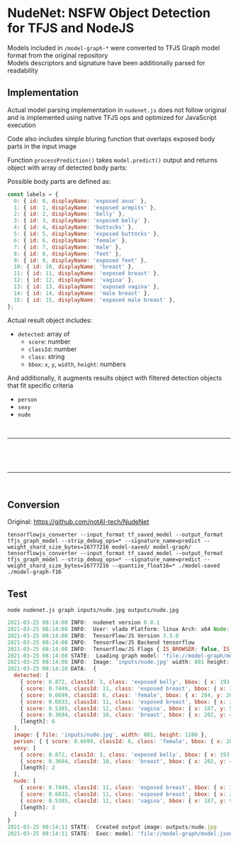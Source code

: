 # NudeNet: NSFW Object Detection for TFJS and NodeJS

Models included in `/model-graph-*` were converted to TFJS Graph model format from the original repository  
Models descriptors and signature have been additionally parsed for readability

## Implementation

Actual model parsing implementation in `nudenet.js` does not follow original and is implemented using native TFJS ops and optimized for JavaScript execution

Code also includes simple bluring function that overlaps exposed body parts in the input image  

Function `processPrediction()` takes `model.predict()` output and returns object with array of detected body parts:

Possible body parts are defined as:

```js
const labels = {
  0: { id: 0, displayName: 'exposed anus' },
  1: { id: 1, displayName: 'exposed armpits' },
  2: { id: 2, displayName: 'belly' },
  3: { id: 3, displayName: 'exposed belly' },
  4: { id: 4, displayName: 'buttocks' },
  5: { id: 5, displayName: 'exposed buttocks' },
  6: { id: 6, displayName: 'female' },
  7: { id: 7, displayName: 'male' },
  8: { id: 8, displayName: 'feet' },
  9: { id: 9, displayName: 'exposed feet' },
  10: { id: 10, displayName: 'breast' },
  11: { id: 11, displayName: 'exposed breast' },
  12: { id: 12, displayName: 'vagina' },
  13: { id: 13, displayName: 'exposed vagina' },
  14: { id: 14, displayName: 'male breast' },
  15: { id: 15, displayName: 'exposed male breast' },
};
```

Actual result object includes:

- `detected`: array of
  - `score`: number
  - `classId`: number
  - `class`: string
  - `bbox`: `x`, `y`, `width`, `height`: numbers

And additionally, it augments results object with filtered detection objects that fit specific criteria

- `person`
- `sexy`
- `nude`

<br><hr><br>


<!--
## Example
 ![Example Image](outputs/nude.jpg) 
-->

<br><hr><br>

## Conversion

Original: <https://github.com/notAI-tech/NudeNet>

```shell
tensorflowjs_converter --input_format tf_saved_model --output_format tfjs_graph_model --strip_debug_ops=* --signature_name=predict --weight_shard_size_bytes=16777216 model-saved/ model-graph/
tensorflowjs_converter --input_format tf_saved_model --output_format tfjs_graph_model --strip_debug_ops=* --signature_name=predict --weight_shard_size_bytes=16777216 --quantize_float16=* ./model-saved ./model-graph-f16
```

## Test

```shell
node nudenet.js graph inputs/nude.jpg outputs/nude.jpg
```

```js
2021-03-25 08:14:08 INFO:  nudenet version 0.0.1
2021-03-25 08:14:08 INFO:  User: vlado Platform: linux Arch: x64 Node: v15.12.0
2021-03-25 08:14:08 INFO:  TensorFlow/JS Version 3.3.0
2021-03-25 08:14:08 INFO:  TensorFlow/JS Backend tensorflow
2021-03-25 08:14:08 INFO:  TensorFlow/JS Flags { IS_BROWSER: false, IS_NODE: true, DEBUG: false, PROD: true }
2021-03-25 08:14:08 STATE:  Loading graph model: 'file://model-graph/model.json'
2021-03-25 08:14:08 INFO:  Image: 'inputs/nude.jpg' width: 801 height: 1200
2021-03-25 08:14:10 DATA:  {
  detected: [
    { score: 0.872, classId: 3, class: 'exposed belly', bbox: { x: 193, y: 642, width: 244, height: 223 } },
    { score: 0.7449, classId: 11, class: 'exposed breast', bbox: { x: 372, y: 485, width: 143, height: 153 } },
    { score: 0.6699, classId: 6, class: 'female', bbox: { x: 284, y: 203, width: 165, height: 155 } },
    { score: 0.6033, classId: 11, class: 'exposed breast', bbox: { x: 202, y: 463, width: 141, height: 156 } },
    { score: 0.5385, classId: 12, class: 'vagina', bbox: { x: 187, y: 943, width: 94, height: 96 } },
    { score: 0.3684, classId: 10, class: 'breast', bbox: { x: 202, y: 463, width: 139, height: 157 } },
    [length]: 6
  ],
  image: { file: 'inputs/nude.jpg', width: 801, height: 1200 },
  person: [ { score: 0.6699, classId: 6, class: 'female', bbox: { x: 284, y: 203, width: 165, height: 155 } }, [length]: 1 ],
  sexy: [
    { score: 0.872, classId: 3, class: 'exposed belly', bbox: { x: 193, y: 642, width: 244, height: 223 } },
    { score: 0.3684, classId: 10, class: 'breast', bbox: { x: 202, y: 463, width: 139, height: 157 } },
    [length]: 2
  ],
  nude: [
    { score: 0.7449, classId: 11, class: 'exposed breast', bbox: { x: 372, y: 485, width: 143, height: 153 } },
    { score: 0.6033, classId: 11, class: 'exposed breast', bbox: { x: 202, y: 463, width: 141, height: 156 } },
    { score: 0.5385, classId: 12, class: 'vagina', bbox: { x: 187, y: 943, width: 94, height: 96 } },
    [length]: 3
  ]
}
2021-03-25 08:14:11 STATE:  Created output image: outputs/nude.jpg
2021-03-25 08:14:11 STATE:  Exec: model: 'file://model-graph/model.json' input: 'inputs/nude.jpg' output: 'outputs/nude.jpg' objects: 6
```

<br>
